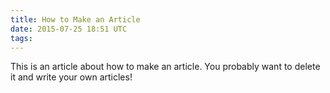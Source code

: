 ```yaml
---
title: How to Make an Article
date: 2015-07-25 18:51 UTC
tags:
---
```


This is an article about how to make an article. You probably want to delete it and write your own articles!

